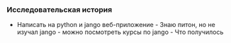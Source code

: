 ### Исследовательская история
- Написать на python и jango веб-приложение - Знаю питон, но не изучал jango - можно посмотреть курсы по jango - Что получилось